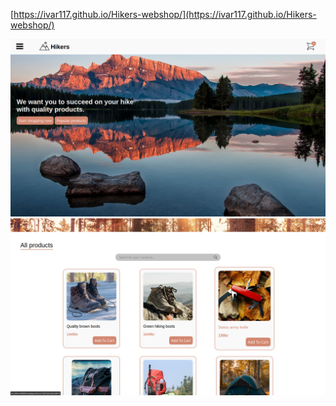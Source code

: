 [https://ivar117.github.io/Hikers-webshop/](https://ivar117.github.io/Hikers-webshop/)

![home page](images/screen_home.png)
![shop page](images/screen_shop.png)
